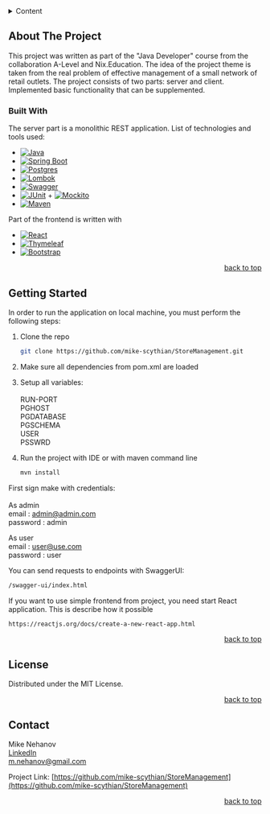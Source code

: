 <!-- TABLE OF CONTENTS -->
<details>
  <summary>Content</summary>
  <ol>
    <li>
      <a href="#about-the-project">About The Project</a>
      <ul>
        <li><a href="#built-with">Built With</a></li>
      </ul>
    </li>
    <li>
      <a href="#getting-started">Getting Started</a>
    </li>
    <li><a href="#license">License</a></li>
    <li><a href="#contact">Contact</a></li>
  </ol>
</details>



<!-- ABOUT THE PROJECT -->
## About The Project

This project was written as part of the "Java Developer" course from the collaboration A-Level and Nix.Education.
The idea of the project theme is taken from the real problem of effective management of a small network of retail outlets.
The project consists of two parts: server and client. Implemented basic functionality that can be supplemented.


### Built With

The server part is a monolithic REST application. List of technologies and tools used:

* [![Java][Java-img]][Java-url]
* [![Spring Boot][Spring-img]][Spring-url]
* [![Postgres][PostgreSQL-img]][PostgreSQL-url]
* [![Lombok][lombok-img]][Lombok-url]
* [![Swagger][Swagger-img]][Swagger-url]
* [![JUnit][JUnit-img]][JUnit-url] + [![Mockito][Mockito-img]][Mockito-url]
* [![Maven][Maven-img]][Maven-url]

Part of the frontend is written with

* [![React][React-img]][React-url]
* [![Thymeleaf][Thymeleaf-img]][Thymeleaf-url] 
* [![Bootstrap][Bootstrap-img]][Bootstrap-url]


<p align="right"><a href="#about-the-project">back to top</a></p>



<!-- GETTING STARTED -->
## Getting Started

In order to run the application on local machine, you must perform the following steps:

1. Clone the repo
   ```sh
   git clone https://github.com/mike-scythian/StoreManagement.git
   ```
2. Make sure all dependencies from pom.xml are loaded

3. Setup all variables:<br><br>
  RUN-PORT<br>
  PGHOST<br>
  PGDATABASE<br>
  PGSCHEMA<br>
  USER<br>
  PSSWRD<br>
 
4. Run the project with IDE or with maven command line
   ```sh
   mvn install
   ```
First sign make with credentials:<br><br>
As admin<br>
email : admin@admin.com<br>
password : admin<br>

As user<br>
email : user@use.com<br>
password : user<br>

You can send requests to endpoints with SwaggerUI:
 ```sh
/swagger-ui/index.html
 ```
 
 If you want to use simple frontend from project, you need start React application. This is describe how it possible
 
 ```sh
https://reactjs.org/docs/create-a-new-react-app.html
 ```
 
<p align="right"><a href="#about-the-project">back to top</a></p>


<!-- LICENSE -->
## License

Distributed under the MIT License.
<p align="right"><a href="#about-the-project">back to top</a></p>



<!-- CONTACT -->
## Contact

Mike Nehanov<br>
[LinkedIn](https://www.linkedin.com/in/mykhailo-nehanov-b53a391b3/) <br>
m.nehanov@gmail.com

Project Link: [https://github.com/mike-scythian/StoreManagement](https://github.com/mike-scythian/StoreManagement)

<p align="right"><a href="#about-the-project">back to top</a></p>



<!-- MARKDOWN LINKS & IMAGES -->
[Java-img]: https://img.shields.io/badge/Java-19-orange
[Java-url]: https://openjdk.org/projects/jdk/19/
[Spring-img]: https://img.shields.io/badge/Spring%20Boot-3.0-green
[Spring-url]: https://spring.io
[PostgreSQL-img]: https://img.shields.io/badge/PostgreSQL-15-blue
[PostgreSQL-url]: https://www.postgresql.org
[Lombok-img]: https://img.shields.io/badge/Project-Lombok-red
[Lombok-url]: https://projectlombok.org
[Swagger-img]: https://img.shields.io/badge/Swagger%20%2B%20Open%20API-3.1-green
[Swagger-url]: https://swagger.io/specification/
[JUnit-img]: https://img.shields.io/badge/JUnit-5-red
[JUnit-url]: https://junit.org/junit5/
[Mockito-img]: https://img.shields.io/badge/Mockito-5.2-green
[Mockito-url]: https://site.mockito.org
[React-img]: https://img.shields.io/badge/React-18.2-blue
[React-url]: https://reactjs.org
[Thymeleaf-img]: https://img.shields.io/badge/Thymeleaf-3.1.1-green
[Thymeleaf-url]: https://www.thymeleaf.org
[Maven-img]: https://img.shields.io/badge/Maven-4.0-green
[Maven-url]: https://maven.apache.org
[Bootstrap-img]: https://img.shields.io/badge/Bootstrap-5.0-blue
[Bootstrap-url]: https://getbootstrap.com/docs/5.0/getting-started/introduction/
